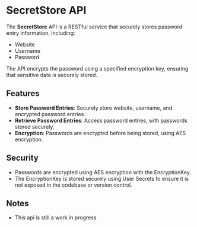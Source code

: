 # SecretStore API

The **SecretStore** API is a RESTful service that securely stores password entry information, including:

- Website
- Username
- Password

The API encrypts the password using a specified encryption key, ensuring that sensitive data is securely stored.

## Features

- **Store Password Entries**: Securely store website, username, and encrypted password entries.
- **Retrieve Password Entries**: Access password entries, with passwords stored securely.
- **Encryption**: Passwords are encrypted before being stored, using AES encryption.

## Security
- Passwords are encrypted using AES encryption with the EncryptionKey.
- The EncryptionKey is stored securely using User Secrets to ensure it is not exposed in the codebase or version control.


## Notes
- This api is still a work in progress

